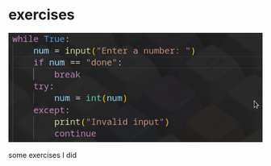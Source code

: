 # exercises
![alt text](https://github.com/thecodereule/exercises/blob/baf05feac13af35c149d80bad1a4bc145298ca0d/image.png)

some exercises I did


